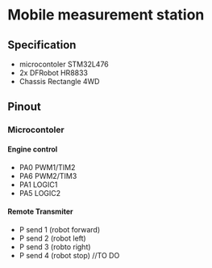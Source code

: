 
# Mobile measurement station





## Specification

- microcontoler STM32L476
- 2x DFRobot HR8833 
- Chassis Rectangle 4WD


## Pinout
 ### Microcontoler   
 #### Engine control
- PA0 PWM1/TIM2
- PA6 PWM2/TIM3
- PA1 LOGIC1
- PA5 LOGIC2
#### Remote Transmiter
- P send 1 (robot forward)
- P send 2 (robot left)
- P send 3 (robto right) 
- P send 4 (robot stop) //TO DO